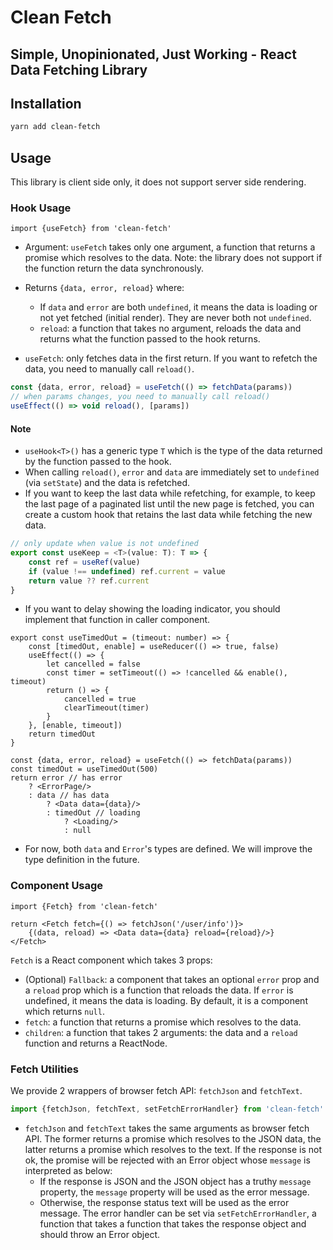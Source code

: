 # Clean Fetch

## Simple, Unopinionated, Just Working - React Data Fetching Library

## Installation

```bash
yarn add clean-fetch
```

## Usage
This library is client side only, it does not support server side rendering.

### Hook Usage
```tsx
import {useFetch} from 'clean-fetch'
```

- Argument: `useFetch` takes only one argument, a function that returns a promise which resolves to the data. Note: the library does not support if the function return the data synchronously.
- Returns `{data, error, reload}` where:
	- If `data` and `error` are both `undefined`, it means the data is loading or not yet fetched (initial render).
  They are never both not `undefined`.
	- `reload`: a function that takes no argument, reloads the data and returns what the function passed to the hook returns.

- `useFetch`: only fetches data in the first return. If you want to refetch the data, you need to manually call `reload()`.
```typescript
const {data, error, reload} = useFetch(() => fetchData(params))
// when params changes, you need to manually call reload()
useEffect(() => void reload(), [params])
```

#### Note
- `useHook<T>()` has a generic type `T` which is the type of the data returned by the function passed to the hook.
- When calling `reload()`, `error` and `data` are immediately set to `undefined` (via `setState`) and the data is refetched.
- If you want to keep the last data while refetching, for example, to keep the last page of a paginated list until the new page is fetched, you can create a custom hook that retains the last data while fetching the new data.
```typescript
// only update when value is not undefined
export const useKeep = <T>(value: T): T => {
	const ref = useRef(value)
	if (value !== undefined) ref.current = value
	return value ?? ref.current
}
```
- If you want to delay showing the loading indicator, you should implement that function in caller component.
```tsx
export const useTimedOut = (timeout: number) => {
	const [timedOut, enable] = useReducer(() => true, false)
	useEffect(() => {
		let cancelled = false
		const timer = setTimeout(() => !cancelled && enable(), timeout)
		return () => {
			cancelled = true
			clearTimeout(timer)
		}
	}, [enable, timeout])
	return timedOut
}

const {data, error, reload} = useFetch(() => fetchData(params))
const timedOut = useTimedOut(500)
return error // has error
	? <ErrorPage/>
	: data // has data
		? <Data data={data}/>
		: timedOut // loading
			? <Loading/>
			: null
```
- For now, both `data` and `Error`'s types are defined. We will improve the type definition in the future.

### Component Usage
```tsx
import {Fetch} from 'clean-fetch'

return <Fetch fetch={() => fetchJson('/user/info')}>
	{(data, reload) => <Data data={data} reload={reload}/>}
</Fetch>
```
`Fetch` is a React component which takes 3 props:
- (Optional) `Fallback`: a component that takes an optional `error` prop and a `reload` prop which is a function that reloads the data.
If `error` is undefined, it means the data is loading.
By default, it is a component which returns `null`.
- `fetch`: a function that returns a promise which resolves to the data.
- `children`: a function that takes 2 arguments: the data and a `reload` function and returns a ReactNode.

### Fetch Utilities
We provide 2 wrappers of browser fetch API: `fetchJson` and `fetchText`.
```typescript
import {fetchJson, fetchText, setFetchErrorHandler} from 'clean-fetch'
```

- `fetchJson` and `fetchText` takes the same arguments as browser fetch API.
The former returns a promise which resolves to the JSON data, the latter returns a promise which resolves to the text.
If the response is not ok, the promise will be rejected with an Error object whose `message` is interpreted as below:
  - If the response is JSON and the JSON object has a truthy `message` property, the `message` property will be used as the error message.
  - Otherwise, the response status text will be used as the error message.
The error handler can be set via `setFetchErrorHandler`, a function that takes a function that takes the response object and should throw an Error object.
